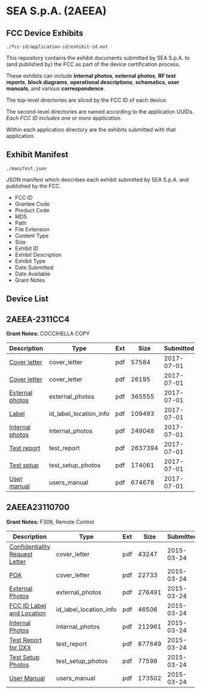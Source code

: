 # SEA S.p.A. (2AEEA)
## FCC Device Exhibits

```
./fcc-id/application-id/exhibit-id.ext
```

This repository contains the exhibit documents submitted by SEA S.p.A. to (and published by) the FCC as part of the device certification process.

These exhibits can include **internal photos**, **external photos**, **RF test reports**, **block diagrams**, **operational descriptions**, **schematics**, **user manuals**, and various **correspondence**.

The top-level directories are sliced by the FCC ID of each device.

The second-level directories are named according to the application UUIDs. *Each FCC ID includes one or more application.*

Within each application directory are the exhibits submitted with that application. 

## Exhibit Manifest

```
./manifest.json
```

JSON manifest which describes each exhibit submitted by SEA S.p.A. and published by the FCC.

- FCC ID
- Grantee Code
- Product Code
- MD5
- Path
- File Extension
- Content Type
- Size
- Exhibit ID
- Exhibit Description
- Exhibit Type
- Date Submitted
- Date Available
- Grant Notes

## Device List
## 2AEEA-2311CC4
**Grant Notes:** COCCIHELLA COPY

| Description | Type | Ext | Size | Submitted | Available |
| ----------- | ---- | --- | ---- | --------- | --------- |
| [Cover letter](2AEEA-2311CC4/7de4c512ef50379f6d962ee4a1d40917/3447473.pdf) | cover_letter | pdf | 57584 | 2017-07-01 | 2017-07-01 |
| [Cover letter](2AEEA-2311CC4/7de4c512ef50379f6d962ee4a1d40917/3447474.pdf) | cover_letter | pdf | 26195 | 2017-07-01 | 2017-07-01 |
| [External photos](2AEEA-2311CC4/7de4c512ef50379f6d962ee4a1d40917/3447475.pdf) | external_photos | pdf | 365555 | 2017-07-01 | 2017-07-01 |
| [Label](2AEEA-2311CC4/7de4c512ef50379f6d962ee4a1d40917/3447476.pdf) | id_label_location_info | pdf | 109493 | 2017-07-01 | 2017-07-01 |
| [Internal photos](2AEEA-2311CC4/7de4c512ef50379f6d962ee4a1d40917/3447477.pdf) | internal_photos | pdf | 249048 | 2017-07-01 | 2017-07-01 |
| [Test report](2AEEA-2311CC4/7de4c512ef50379f6d962ee4a1d40917/3447480.pdf) | test_report | pdf | 2637394 | 2017-07-01 | 2017-07-01 |
| [Test setup](2AEEA-2311CC4/7de4c512ef50379f6d962ee4a1d40917/3447481.pdf) | test_setup_photos | pdf | 174061 | 2017-07-01 | 2017-07-01 |
| [User manual](2AEEA-2311CC4/7de4c512ef50379f6d962ee4a1d40917/3447482.pdf) | users_manual | pdf | 674678 | 2017-07-01 | 2017-07-01 |
## 2AEEA23110700
**Grant Notes:** F306, Remote Control

| Description | Type | Ext | Size | Submitted | Available |
| ----------- | ---- | --- | ---- | --------- | --------- |
| [Confidentiality Request Letter](2AEEA23110700/c4b15da062ea1186da85131eae6bf061/2564266.pdf) | cover_letter | pdf | 43247 | 2015-03-24 | 2015-03-24 |
| [POA](2AEEA23110700/c4b15da062ea1186da85131eae6bf061/2564267.pdf) | cover_letter | pdf | 22733 | 2015-03-24 | 2015-03-24 |
| [External Photos](2AEEA23110700/c4b15da062ea1186da85131eae6bf061/2564268.pdf) | external_photos | pdf | 276491 | 2015-03-24 | 2015-03-24 |
| [FCC ID Label and Location](2AEEA23110700/c4b15da062ea1186da85131eae6bf061/2564271.pdf) | id_label_location_info | pdf | 46506 | 2015-03-24 | 2015-03-24 |
| [Internal Photos](2AEEA23110700/c4b15da062ea1186da85131eae6bf061/2564269.pdf) | internal_photos | pdf | 212961 | 2015-03-24 | 2015-03-24 |
| [Test Report for DXX](2AEEA23110700/c4b15da062ea1186da85131eae6bf061/2564272.pdf) | test_report | pdf | 877649 | 2015-03-24 | 2015-03-24 |
| [Test Setup Photos](2AEEA23110700/c4b15da062ea1186da85131eae6bf061/2564270.pdf) | test_setup_photos | pdf | 77598 | 2015-03-24 | 2015-03-24 |
| [User Manual](2AEEA23110700/c4b15da062ea1186da85131eae6bf061/2564273.pdf) | users_manual | pdf | 173502 | 2015-03-24 | 2015-03-24 |
